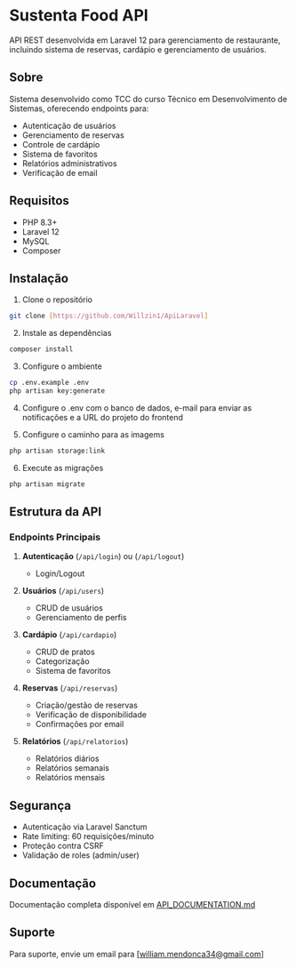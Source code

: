 # Sustenta Food API

API REST desenvolvida em Laravel 12 para gerenciamento de restaurante, incluindo sistema de reservas, cardápio e gerenciamento de usuários.

## Sobre
Sistema desenvolvido como TCC do curso Técnico em Desenvolvimento de Sistemas, oferecendo endpoints para:
- Autenticação de usuários
- Gerenciamento de reservas
- Controle de cardápio
- Sistema de favoritos
- Relatórios administrativos
- Verificação de email

## Requisitos
- PHP 8.3+
- Laravel 12
- MySQL
- Composer

## Instalação

1. Clone o repositório
```bash
git clone [https://github.com/Willzin1/ApiLaravel]
```

2. Instale as dependências
```bash
composer install
```

3. Configure o ambiente
```bash
cp .env.example .env
php artisan key:generate
```

4. Configure o .env com o banco de dados, e-mail para enviar as notificações e a URL do projeto do frontend

5. Configure o caminho para as imagems
```bash
php artisan storage:link
```

6. Execute as migrações
```bash
php artisan migrate
```

## Estrutura da API

### Endpoints Principais

1. **Autenticação** (`/api/login`) ou (`/api/logout`)
   - Login/Logout

2. **Usuários** (`/api/users`)
   - CRUD de usuários
   - Gerenciamento de perfis

3. **Cardápio** (`/api/cardapio`)
   - CRUD de pratos
   - Categorização
   - Sistema de favoritos

4. **Reservas** (`/api/reservas`)
   - Criação/gestão de reservas
   - Verificação de disponibilidade
   - Confirmações por email

5. **Relatórios** (`/api/relatorios`)
   - Relatórios diários
   - Relatórios semanais
   - Relatórios mensais

## Segurança
- Autenticação via Laravel Sanctum
- Rate limiting: 60 requisições/minuto
- Proteção contra CSRF
- Validação de roles (admin/user)

## Documentação
Documentação completa disponível em [API_DOCUMENTATION.md](API_DOCUMENTATION.md)

## Suporte
Para suporte, envie um email para [william.mendonca34@gmail.com]

